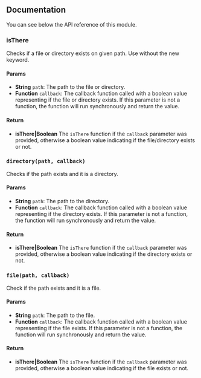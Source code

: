 ## Documentation

You can see below the API reference of this module.

### isThere

Checks if a file or directory exists on given path.
Use without the new keyword.

#### Params
- **String** `path`: The path to the file or directory.
- **Function** `callback`: The callback function called with a boolean value representing if the file or directory exists. If this parameter is not a
function, the function will run synchronously and return the value.

#### Return
- **isThere|Boolean** The `isThere` function if the `callback` parameter was provided, otherwise a boolean value indicating if the file/directory
exists or not.

### `directory(path, callback)`
Checks if the path exists and it is a directory.

#### Params
- **String** `path`: The path to the directory.
- **Function** `callback`: The callback function called with a boolean value representing if the directory exists. If this parameter is not a
function, the function will run synchronously and return the value.

#### Return
- **isThere|Boolean** The `isThere` function if the `callback` parameter was provided, otherwise a boolean value indicating if the directory exists or not.

### `file(path, callback)`
Check if the path exists and it is a file.

#### Params
- **String** `path`: The path to the file.
- **Function** `callback`: The callback function called with a boolean value representing if the file exists. If this parameter is not a
function, the function will run synchronously and return the value.

#### Return
- **isThere|Boolean** The `isThere` function if the `callback` parameter was provided, otherwise a boolean value indicating if the file exists or not.

